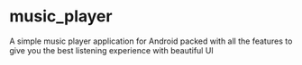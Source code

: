 # music_player
A simple music player application for Android packed with all the features to give you the best listening experience with beautiful UI
